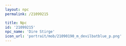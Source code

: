 ```yaml
---
layout: npc
permalink: /21099215

title: Npc
id: '21099215'
npc_name: 'Dire Stirge'
icon_url: 'portrait/mob/21090190_m_devilbatblue_p.png'
---
```

